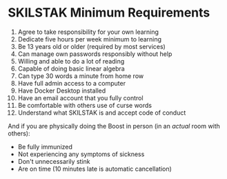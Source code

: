 # SKILSTAK Minimum Requirements

1.  Agree to take responsibility for your own learning
2.  Dedicate five hours per week minimum to learning
3.  Be 13 years old or older (required by most services)
4.  Can manage own passwords responsibly without help
5.  Willing and able to do a lot of reading
6.  Capable of doing basic linear algebra
7.  Can type 30 words a minute from home row
8.  Have full admin access to a computer
9.  Have Docker Desktop installed
10. Have an email account that you fully control
11. Be comfortable with others use of curse words
12. Understand what SKILSTAK is and accept code of conduct

And if you are physically doing the Boost in person (in an *actual*
room with others):

* Be fully immunized
* Not experiencing any symptoms of sickness
* Don't unnecessarily stink
* Are on time (10 minutes late is automatic cancellation)
